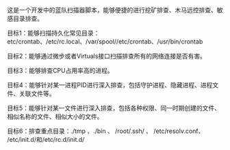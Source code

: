 这是一个开发中的蓝队扫描器脚本，能够便捷的进行挖矿排查、木马远控排查、敏感目录排查。

目标1：能够扫描持久化常见目录：etc/crontab、/etc/rc.local、/var/spool//etc/crontab、/usr/bin/crontab

目标2：能够通过微步或者Virtuals接口扫描排查所有的网络连接是否有害。

目标3：能够排查CPU占用率高的进程。

目标4：能够针对某一进程PID进行深入排查，包括守护进程、隐藏进程、进程文件、关联文件等。

目标5：能够针对某一文件进行深入排查，包括各种权限、同一时期创建的文件、相似名称的文件、相似大小的文件。

目标6：排查重点目录：./tmp 、./bin 、 /root/.ssh/ 、 /etc/resolv.conf、 /etc/init.d/和/etc/rc.d/init.d/
